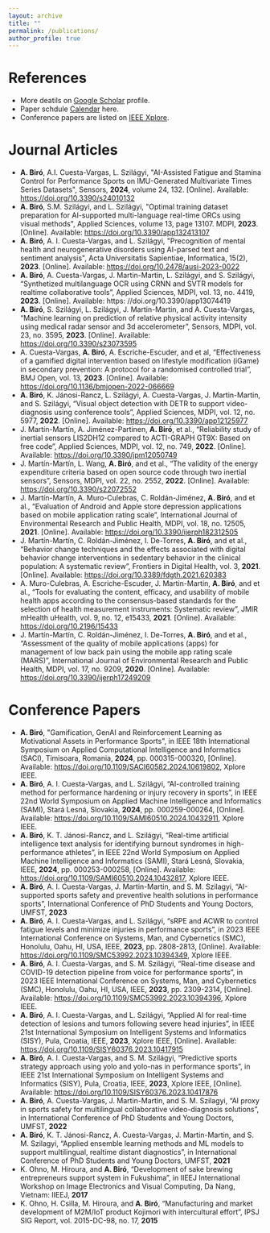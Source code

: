 ```yaml
---
layout: archive
title: ""
permalink: /publications/
author_profile: true
---
```


References
======
* More deatils on <a href="{{site.author.googlescholar}}">Google Scholar</a> profile.
* Paper schdule <a href="https://www.attila.phd/papers">Calendar</a> here.
* Conference papers are listed on <a href="https://ieeexplore.ieee.org/author/38110388500">IEEE Xplore</a>.

Journal Articles
======
* **A. Biró**, A.I. Cuesta-Vargas, L. Szilágyi, "AI-Assisted Fatigue and Stamina Control for Performance Sports on IMU-Generated Multivariate Times Series Datasets", Sensors, **2024**, volume 24, 132. [Online]. Available: https://doi.org/10.3390/s24010132
* **A. Biró**, S.M. Szilágyi, and L. Szilágyi, "Optimal training dataset preparation for AI-supported multi-language real-time ORCs using visual methods", Applied Sciences, volume 13, page 13107. MDPI, **2023**. [Online]. Available: https://doi.org/10.3390/app132413107  
* **A. Biró**, A. I. Cuesta-Vargas, and L. Szilágyi, "Precognition of mental health and neurogenerative disorders using AI-parsed text and sentiment analysis", Acta Universitatis Sapientiae, Informatica, 15(2), **2023**. [Online]. Available: https://doi.org/10.2478/ausi-2023-0022 
* **A. Biró**, A. Cuesta-Vargas, J. Martin-Martin, L. Szilágyi, and S. Szilágyi, “Synthetized multilanguage OCR using CRNN and SVTR models for realtime collaborative tools”, Applied Sciences, MDPI, vol. 13, no. 4419, **2023**. [Online]. Available: https: //doi.org/10.3390/app13074419
* **A. Biró**, S. Szilágyi, L. Szilágyi, J. Martin-Martin, and A. Cuesta-Vargas, “Machine learning on prediction of relative physical activity intensity using medical radar sensor and 3d accelerometer”, Sensors, MDPI, vol. 23, no. 3595, **2023**. [Online]. Available: https://doi.org/10.3390/s23073595
* A. Cuesta-Vargas, **A. Biró**, A. Escriche-Escuder, and et al, “Effectiveness of a gamified digital intervention based on lifestyle modification (iGame) in secondary prevention: A protocol for a randomised controlled trial”, BMJ Open, vol. 13, **2023**. [Online]. Available: https://doi.org/10.1136/bmjopen-2022-066669
* **A. Biró**, K. Jánosi-Rancz, L. Szilágyi, A. Cuesta-Vargas, J. Martin-Martin, and S. Szilágyi, “Visual object detection with DETR to support video-diagnosis using conference tools”, Applied Sciences, MDPI, vol. 12, no. 5977, **2022**. [Online]. Available: https://doi.org/10.3390/app12125977
* J. Martín-Martín, A. Jiménez-Partinen, **A. Biró**, et al., “Reliability study of inertial sensors LIS2DH12 compared to ACTI-GRAPH GT9X: Based on free code”, Applied Sciences, MDPI, vol. 12, no. 749, **2022**. [Online]. Available: https://doi.org/10.3390/jpm12050749
* J. Martín-Martín, L. Wang, **A. Biró**, and et al., “The validity of the energy expenditure criteria based on open source code through two inertial sensors”, Sensors, MDPI, vol. 22, no. 2552, **2022**. [Online]. Available: https://doi.org/10.3390/s22072552 
* J. Martín-Martín, A. Muro-Culebras, C. Roldán-Jiménez, **A. Biró**, and et al., “Evaluation of Android and Apple store depression applications based on mobile application rating scale”, International Journal of Environmental Research and Public Health, MDPI, vol. 18, no. 12505, **2021**. [Online]. Available: https://doi.org/10.3390/ijerph182312505
* J. Martín-Martín, C. Roldán-Jiménez, I. De-Torres, **A. Biró**, and et al., “Behavior change techniques and the effects associated with digital behavior change interventions in sedentary behavior in the clinical population: A systematic review”, Frontiers in Digital Health, vol. 3, **2021**. [Online]. Available: https://doi.org/10.3389/fdgth.2021.620383
* A. Muro-Culebras, A. Escriche-Escuder, J. Martin-Martin, **A. Biró**, and et al., “Tools for evaluating the content, efficacy, and usability of mobile health apps according to the consensus-based standards for the selection of health measurement instruments: Systematic review”, JMIR mHealth uHealth, vol. 9, no. 12, e15433, **2021**. [Online]. Available: https://doi.org/10.2196/15433
* J. Martín-Martín, C. Roldán-Jiménez, I. De-Torres, **A. Biró**, and et al., “Assessment of the quality of mobile applications (apps) for management of low back pain using the mobile app rating scale (MARS)”, International Journal of Environmental Research and Public Health, MDPI, vol. 17, no. 9209, **2020**. [Online]. Available: https://doi.org/10.3390/ijerph17249209

Conference Papers
======
* **A. Biró**, "Gamification, GenAI and Reinforcement Learning as Motivational Assets in Performance Sports", in IEEE 18th International Symposium on Applied Computational Intelligence and Informatics (SACI), Timisoara, Romania, **2024**,  pp. 000315-000320, [Online]. Available: https://doi.org/10.1109/SACI60582.2024.10619802, Xplore IEEE.
* **A. Biró**, A. I. Cuesta-Vargas, and L. Szilágyi, “AI-controlled training method for performance hardening or injury recovery in sports”, in IEEE 22nd World Symposium on Applied Machine Intelligence and Informatics (SAMI), Stará Lesná, Slovakia, **2024**, pp. 000259-000264, [Online]. Available: https://doi.org/10.1109/SAMI60510.2024.10432911, Xplore IEEE.
* **A. Biró**, K. T. Jánosi-Rancz, and L. Szilágyi, “Real-time artificial intelligence text analysis for identifying burnout syndromes in high-performance athletes”, in IEEE 22nd World Symposium on Applied Machine Intelligence and Informatics (SAMI), Stará Lesná, Slovakia, IEEE, **2024**, pp. 000253-000258, [Online]. Available: https://doi.org/10.1109/SAMI60510.2024.10432817, Xplore IEEE.
* **A. Biró**, A. I. Cuesta-Vargas, J. Martin-Martin, and S. M. Szilagyi, “AI-supported sports safety and preventive health solutions in performance sports”, International Conference of PhD Students and Young Doctors, UMFST, **2023**
* **A. Biró**, A. I. Cuesta-Vargas, and L. Szilágyi, “sRPE and ACWR to control fatigue levels and minimize injuries in performance sports”, in 2023 IEEE International Conference on Systems, Man, and Cybernetics (SMC), Honolulu, Oahu, HI, USA, IEEE, **2023**, pp. 2808-2813, [Online]. Available: https://doi.org/10.1109/SMC53992.2023.10394349, Xplore IEEE.
* **A. Biró**, A. I. Cuesta-Vargas, and S. M. Szilágyi, “Real-time disease and COVID-19 detection pipeline from voice for performance sports”, in 2023 IEEE International Conference on Systems, Man, and Cybernetics (SMC), Honolulu, Oahu, HI, USA, IEEE, **2023**, pp. 2309-2314, [Online]. Available: https://doi.org/10.1109/SMC53992.2023.10394396, Xplore IEEE.
* **A. Biró**, A. I. Cuesta-Vargas, and L. Szilágyi, “Applied AI for real-time detection of lesions and tumors following severe head injuries”, in IEEE 21st International Symposium on Intelligent Systems and Informatics (SISY), Pula, Croatia, IEEE, **2023**, Xplore IEEE, [Online]. Available: https://doi.org/10.1109/SISY60376.2023.10417915 
* **A. Biró**, A. I. Cuesta-Vargas, and S. M. Szilágyi, “Predictive sports strategy approach using yolo and yolo-nas in performance sports”, in IEEE 21st International Symposium on Intelligent Systems and Informatics (SISY), Pula, Croatia, IEEE, **2023**, Xplore IEEE, [Online]. Available: https://doi.org/10.1109/SISY60376.2023.10417876 
* **A. Biró**, A. Cuesta-Vargas, J. Martin-Martin, and S. M. Szilagyi, “AI proxy in sports safety for multilingual collaborative video-diagnosis solutions”, in International Conference of PhD Students and Young Doctors, UMFST, **2022**
* **A. Biró**, K. T. Jánosi-Rancz, A. Cuesta-Vargas, J. Martin-Martin, and S. M. Szilagyi, “Applied ensemble learning methods and ML models to support multilingual, realtime distant diagnostics”, in International Conference of PhD Students and Young Doctors, UMFST, **2021**
* K. Ohno, M. Hiroura, and **A. Biró**, “Development of sake brewing entrepreneurs support system in Fukushima”, in IIEEJ International Workshop on Image Electronics and Visual Computing, Da Nang, Vietnam: IIEEJ, **2017**
* K. Ohno, H. Csilla, M. Hiroura, and **A. Biró**, “Manufacturing and market development of M2M/IoT product Kojimori with intercultural effort”, IPSJ SIG Report, vol. 2015-DC-98, no. 17, **2015**
